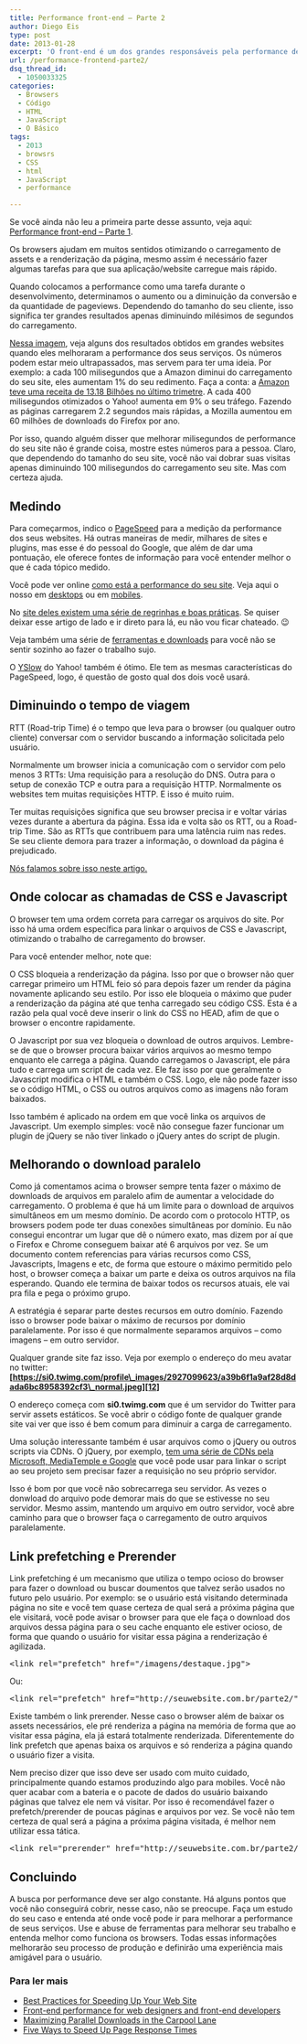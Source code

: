 ```yaml
---
title: Performance front-end – Parte 2
author: Diego Eis
type: post
date: 2013-01-28
excerpt: 'O front-end é um dos grandes responsáveis pela performance de um website ou serviço online. '
url: /performance-frontend-parte2/
dsq_thread_id:
  - 1050033325
categories:
  - Browsers
  - Código
  - HTML
  - JavaScript
  - O Básico
tags:
  - 2013
  - browsrs
  - CSS
  - html
  - JavaScript
  - performance

---
```

Se você ainda não leu a primeira parte desse assunto, veja aqui: [Performance front-end &#8211; Parte 1][1].

Os browsers ajudam em muitos sentidos otimizando o carregamento de assets e a renderização da página, mesmo assim é necessário fazer algumas tarefas para que sua aplicação/website carregue mais rápido.

Quando colocamos a performance como uma tarefa durante o desenvolvimento, determinamos o aumento ou a diminuição da conversão e da quantidade de pageviews. Dependendo do tamanho do seu cliente, isso significa ter grandes resultados apenas diminuindo milésimos de segundos do carregamento.

[Nessa imagem][2], veja alguns dos resultados obtidos em grandes websites quando eles melhoraram a performance dos seus serviços. Os números podem estar meio ultrapassados, mas servem para ter uma ideia. Por exemplo: a cada 100 milisegundos que a Amazon diminui do carregamento do seu site, eles aumentam 1% do seu redimento. Faça a conta: a [Amazon teve uma receita de 13.18 Bilhões no último trimetre][3]. A cada 400 milisegundos otimizados o Yahoo! aumenta em 9% o seu tráfego. Fazendo as páginas carregarem 2.2 segundos mais rápidas, a Mozilla aumentou em 60 milhões de downloads do Firefox por ano.
  
Por isso, quando alguém disser que melhorar milisegundos de performance do seu site não é grande coisa, mostre estes números para a pessoa. Claro, que dependendo do tamanho do seu site, você não vai dobrar suas visitas apenas diminuindo 100 milisegundos do carregamento seu site. Mas com certeza ajuda.

## Medindo

Para começarmos, indico o [PageSpeed][4] para a medição da performance dos seus websites. Há outras maneiras de medir, milhares de sites e plugins, mas esse é do pessoal do Google, que além de dar uma pontuação, ele oferece fontes de informação para você entender melhor o que é cada tópico medido.

Você pode ver online [como está a performance do seu site][5]. Veja aqui o nosso em [desktops][6] ou em [mobiles][7].

No [site deles existem uma série de regrinhas e boas práticas][8]. Se quiser deixar esse artigo de lado e ir direto para lá, eu não vou ficar chateado. 😉

Veja também uma série de [ferramentas e downloads][9] para você não se sentir sozinho ao fazer o trabalho sujo.

O [YSlow][10] do Yahoo! também é ótimo. Ele tem as mesmas características do PageSpeed, logo, é questão de gosto qual dos dois você usará.

## Diminuindo o tempo de viagem

RTT (Road-trip Time) é o tempo que leva para o browser (ou qualquer outro cliente) conversar com o servidor buscando a informação solicitada pelo usuário.
  
Normalmente um browser inicia a comunicação com o servidor com pelo menos 3 RTTs: Uma requisição para a resolução do DNS. Outra para o setup de conexão TCP e outra para a requisição HTTP. Normalmente os websites tem muitas requisições HTTP. E isso é muito ruim.  

Ter muitas requisições significa que seu browser precisa ir e voltar várias vezes durante a abertura da página. Essa ida e volta são os RTT, ou a Road-trip Time. São as RTTs que contribuem para uma latência ruim nas redes. Se seu cliente demora para trazer a informação, o download da página é prejudicado.

[Nós falamos sobre isso neste artigo.][11]

## Onde colocar as chamadas de CSS e Javascript

O browser tem uma ordem correta para carregar os arquivos do site. Por isso há uma ordem específica para linkar o arquivos de CSS e Javascript, otimizando o trabalho de carregamento do browser.

Para você entender melhor, note que:
  
O CSS bloqueia a renderização da página. Isso por que o browser não quer carregar primeiro um HTML feio só para depois fazer um render da página novamente aplicando seu estilo. Por isso ele bloqueia o máximo que puder a renderização da página até que tenha carregado seu código CSS. Esta é a razão pela qual você deve inserir o link do CSS no HEAD, afim de que o browser o encontre rapidamente.

O Javascript por sua vez bloqueia o download de outros arquivos. Lembre-se de que o browser procura baixar vários arquivos ao mesmo tempo enquanto ele carrega a página. Quando carregamos o Javascript, ele pára tudo e carrega um script de cada vez. Ele faz isso por que geralmente o Javascript modifica o HTML e também o CSS. Logo, ele não pode fazer isso se o código HTML, o CSS ou outros arquivos como as imagens não foram baixados.
  
Isso também é aplicado na ordem em que você linka os arquivos de Javascript. Um exemplo simples: você não consegue fazer funcionar um plugin de jQuery se não tiver linkado o jQuery antes do script de plugin.

## Melhorando o download paralelo

Como já comentamos acima o browser sempre tenta fazer o máximo de downloads de arquivos em paralelo afim de aumentar a velocidade do carregamento. O problema é que há um limite para o download de arquivos simultâneos em um mesmo domínio. De acordo com o protocolo HTTP, os browsers podem pode ter duas conexões simultâneas por domínio. Eu não consegui encontrar um lugar que dê o número exato, mas dizem por aí que o Firefox e Chrome conseguem baixar até 6 arquivos por vez. Se um documento contem referencias para várias recursos como CSS, Javascripts, Imagens e etc, de forma que estoure o máximo permitido pelo host, o browser começa a baixar um parte e deixa os outros arquivos na fila esperando. Quando ele termina de baixar todos os recursos atuais, ele vai pra fila e pega o próximo grupo.

A estratégia é separar parte destes recursos em outro domínio. Fazendo isso o browser pode baixar o máximo de recursos por domínio paralelamente. Por isso é que normalmente separamos arquivos &#8211; como imagens &#8211; em outro servidor.

Qualquer grande site faz isso. Veja por exemplo o endereço do meu avatar no twitter: **[https://si0.twimg.com/profile\_images/2927099623/a39b6f1a9af28d8dada6bc8958392cf3\_normal.jpeg][12]**

O endereço começa com **si0.twimg.com** que é um servidor do Twitter para servir assets estáticos. Se você abrir o código fonte de qualquer grande site vai ver que isso é bem comum para diminuir a carga de carregamento.

Uma solução interessante também é usar arquivos como o jQuery ou outros scripts via CDNs. O jQuery, por exemplo, [tem uma série de CDNs pela Microsoft, MediaTemple e Google][13] que você pode usar para linkar o script ao seu projeto sem precisar fazer a requisição no seu próprio servidor.
  
Isso é bom por que você não sobrecarrega seu servidor. As vezes o donwload do arquivo pode demorar mais do que se estivesse no seu servidor. Mesmo assim, mantendo um arquivo em outro servidor, você abre caminho para que o browser faça o carregamento de outro arquivos paralelamente.

## Link prefetching e Prerender

Link prefetching é um mecanismo que utiliza o tempo ocioso do browser para fazer o download ou buscar doumentos que talvez serão usados no futuro pelo usuário. Por exemplo: se o usuário está visitando determinada página no site e você tem quase certeza de qual será a próxima página que ele visitará, você pode avisar o browser para que ele faça o download dos arquivos dessa página para o seu cache enquanto ele estiver ocioso, de forma que quando o usuário for visitar essa página a renderização é agilizada.

<pre class="lang-html">&lt;link rel="prefetch" href="/imagens/destaque.jpg"&gt;
</pre>

Ou:

<pre class="lang-html">&lt;link rel="prefetch" href="http://seuwebsite.com.br/parte2/"&gt;
</pre>

Existe também o link prerender. Nesse caso o browser além de baixar os assets necessários, ele pré renderiza a página na memória de forma que ao visitar essa página, ela já estará totalmente renderizada. Diferentemente do link prefetch que apenas baixa os arquivos e só renderiza a página quando o usuário fizer a visita.

Nem preciso dizer que isso deve ser usado com muito cuidado, principalmente quando estamos produzindo algo para mobiles. Você não quer acabar com a bateria e o pacote de dados do usuário baixando páginas que talvez ele nem vá visitar. Por isso é recomendável fazer o prefetch/prerender de poucas páginas e arquivos por vez. Se você não tem certeza de qual será a página a próxima página visitada, é melhor nem utilizar essa tática.

<pre class="lang-html">&lt;link rel="prerender" href="http://seuwebsite.com.br/parte2/"&gt;
</pre>

## Concluindo

A busca por performance deve ser algo constante. Há alguns pontos que você não conseguirá cobrir, nesse caso, não se preocupe. Faça um estudo do seu caso e entenda até onde você pode ir para melhorar a performance de seus serviços. Use e abuse de ferramentas para melhorar seu trabalho e entenda melhor como funciona os browsers. Todas essas informações melhorarão seu processo de produção e definirão uma experiência mais amigável para o usuário.

### Para ler mais

  * [Best Practices for Speeding Up Your Web Site][14]
  * [Front-end performance for web designers and front-end developers][15]
  * [Maximizing Parallel Downloads in the Carpool Lane][16]
  * [Five Ways to Speed Up Page Response Times][17]

 [1]: http://tableless.com.br/performance-frontend-parte1/
 [2]: http://www.strangeloopnetworks.com/assets/images/infographic2.jpg
 [3]: http://computerworld.uol.com.br/negocios/2012/04/27/receita-da-amazon-cresce-34-no-trimestre-e-bate-expectativas/
 [4]: https://developers.google.com/speed/pagespeed/?hl=pt-BR
 [5]: https://developers.google.com/speed/pagespeed/insights
 [6]: https://developers.google.com/speed/pagespeed/insights#url=tableless.com.br&mobile=false
 [7]: https://developers.google.com/speed/pagespeed/insights#url=tableless.com.br&mobile=true
 [8]: https://developers.google.com/speed/docs/best-practices/rules_intro?hl=pt-BR
 [9]: https://developers.google.com/speed/tools?hl=pt-BR
 [10]: http://yslow.org/
 [11]: http://bit.ly/WhiWbW
 [12]: https://si0.twimg.com/profile_images/2927099623/a39b6f1a9af28d8dada6bc8958392cf3_normal.jpeg
 [13]: http://jquery.com/download/
 [14]: http://developer.yahoo.com/performance/rules.html
 [15]: http://csswizardry.com/2013/01/front-end-performance-for-web-designers-and-front-end-developers/
 [16]: http://www.yuiblog.com/blog/2007/04/11/performance-research-part-4/
 [17]: http://sixrevisions.com/web-development/five-ways-to-speed-up-page-response-times/